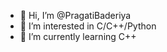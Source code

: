 - 👋 Hi, I’m @PragatiBaderiya
- 👀 I’m interested in C/C++/Python
- 🌱 I’m currently learning C++

<!---
PragatiBaderiya/PragatiBaderiya is a ✨ special ✨ repository because its `README.md` (this file) appears on your GitHub profile.
You can click the Preview link to take a look at your changes.
--->
